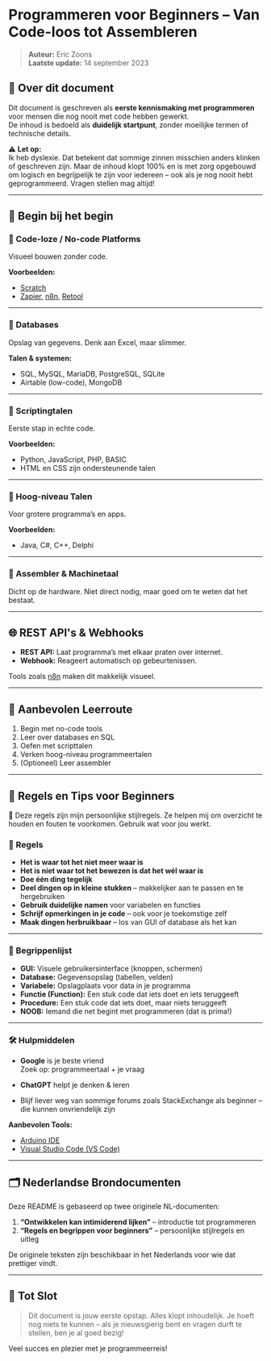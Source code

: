 # Programmeren voor Beginners – Van Code-loos tot Assembleren

> **Auteur:** Eric Zoons  
> **Laatste update:** 14 september 2023

## 📌 Over dit document

Dit document is geschreven als **eerste kennismaking met programmeren** voor mensen die nog nooit met code hebben gewerkt.  
De inhoud is bedoeld als **duidelijk startpunt**, zonder moeilijke termen of technische details.

⚠️ **Let op:**  
Ik heb dyslexie. Dat betekent dat sommige zinnen misschien anders klinken of geschreven zijn. Maar de inhoud klopt 100% en is met zorg opgebouwd om logisch en begrijpelijk te zijn voor iedereen – ook als je nog nooit hebt geprogrammeerd. Vragen stellen mag altijd!

---

## 🌱 Begin bij het begin

### 🔹 Code-loze / No-code Platforms
Visueel bouwen zonder code.

**Voorbeelden:**  
- [Scratch](https://scratch.mit.edu/)  
- [Zapier](https://zapier.com), [n8n](https://n8n.io), [Retool](https://retool.com)

---

### 🔹 Databases
Opslag van gegevens. Denk aan Excel, maar slimmer.

**Talen & systemen:**  
- SQL, MySQL, MariaDB, PostgreSQL, SQLite  
- Airtable (low-code), MongoDB

---

### 🔹 Scriptingtalen
Eerste stap in echte code.

**Voorbeelden:**  
- Python, JavaScript, PHP, BASIC  
- HTML en CSS zijn ondersteunende talen

---

### 🔹 Hoog-niveau Talen
Voor grotere programma’s en apps.

**Voorbeelden:**  
- Java, C#, C++, Delphi

---

### 🔹 Assembler & Machinetaal
Dicht op de hardware. Niet direct nodig, maar goed om te weten dat het bestaat.

---

## 🌐 REST API's & Webhooks

- **REST API:** Laat programma’s met elkaar praten over internet.
- **Webhook:** Reageert automatisch op gebeurtenissen.

Tools zoals [n8n](https://n8n.io) maken dit makkelijk visueel.

---

## 📘 Aanbevolen Leerroute

1. Begin met no-code tools
2. Leer over databases en SQL
3. Oefen met scripttalen
4. Verken hoog-niveau programmeertalen
5. (Optioneel) Leer assembler

---

## 📏 Regels en Tips voor Beginners

📌 Deze regels zijn mijn persoonlijke stijlregels. Ze helpen mij om overzicht te houden en fouten te voorkomen. Gebruik wat voor jou werkt.

### 🔹 Regels

- **Het is waar tot het niet meer waar is**  
- **Het is niet waar tot het bewezen is dat het wél waar is**
- **Doe één ding tegelijk**
- **Deel dingen op in kleine stukken** – makkelijker aan te passen en te hergebruiken
- **Gebruik duidelijke namen** voor variabelen en functies
- **Schrijf opmerkingen in je code** – ook voor je toekomstige zelf
- **Maak dingen herbruikbaar** – los van GUI of database als het kan

---

### 🔹 Begrippenlijst

- **GUI:** Visuele gebruikersinterface (knoppen, schermen)
- **Database:** Gegevensopslag (tabellen, velden)
- **Variabele:** Opslagplaats voor data in je programma
- **Functie (Function):** Een stuk code dat iets doet en iets teruggeeft
- **Procedure:** Een stuk code dat iets doet, maar niets teruggeeft
- **NOOB:** Iemand die net begint met programmeren (dat is prima!)

---

### 🛠️ Hulpmiddelen

- **Google** is je beste vriend  
  Zoek op: programmeertaal + je vraag

- **ChatGPT** helpt je denken & leren

- Blijf liever weg van sommige forums zoals StackExchange als beginner – die kunnen onvriendelijk zijn

**Aanbevolen Tools:**
- [Arduino IDE](https://www.arduino.cc/en/software)
- [Visual Studio Code (VS Code)](https://code.visualstudio.com/)

---

## 🗂️ Nederlandse Brondocumenten

Deze README is gebaseerd op twee originele NL-documenten:

1. **“Ontwikkelen kan intimiderend lijken”** – introductie tot programmeren  
2. **“Regels en begrippen voor beginners”** – persoonlijke stijlregels en uitleg

De originele teksten zijn beschikbaar in het Nederlands voor wie dat prettiger vindt.

---

## 🤝 Tot Slot

> Dit document is jouw eerste opstap. Alles klopt inhoudelijk. Je hoeft nog niets te kunnen – als je nieuwsgierig bent en vragen durft te stellen, ben je al goed bezig!

Veel succes en plezier met je programmeerreis!